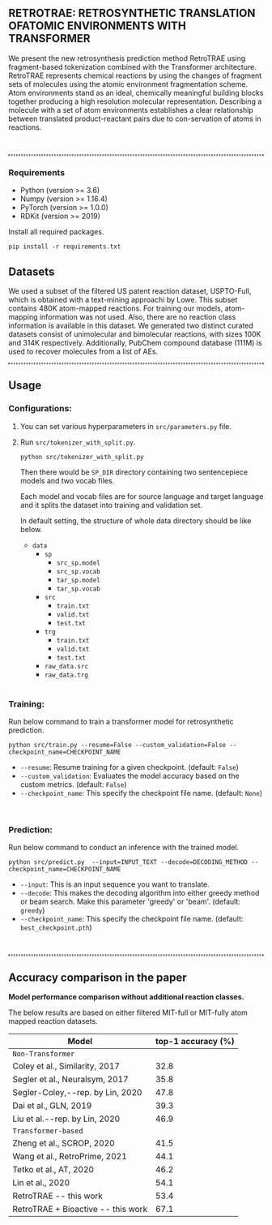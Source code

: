 ## RETROTRAE: RETROSYNTHETIC TRANSLATION OFATOMIC ENVIRONMENTS WITH TRANSFORMER
We present the new retrosynthesis prediction method RetroTRAE using fragment-based tokenization combined with the Transformer architecture. RetroTRAE  represents  chemical  reactions by using the changes of fragment sets of molecules using the atomic environment fragmentation  scheme. Atom  environments stand as an ideal, chemically meaningful building blocks together producing a high resolution molecular representation. Describing a molecule with a set of atom  environments establishes a clear relationship between translated product-reactant pairs due to con-servation of atoms in reactions. 

<br/>
<hr style="background: transparent; border: 0.5px dashed;"/>

### Requirements
* Python (version >= 3.6) 
* Numpy (version >= 1.16.4) 
* PyTorch (version >= 1.0.0) 
* RDKit (version >= 2019)

 Install all required packages.

   ```shell
   pip install -r requirements.txt
   ```

## Datasets
We used a subset of the filtered US patent reaction dataset, USPTO-Full, which is obtained with a text-mining approachi by Lowe.
This subset contains 480K atom-mapped reactions.
For training our models, atom-mapping information was not used. 
Also, there are no reaction class information is available in this dataset.
We generated two distinct curated datasets consist of unimolecular and bimolecular reactions, with sizes 100K and 314K respectively. 
Additionally, PubChem compound database (111M) is used to recover molecules from a list of AEs.

<hr style="background: transparent; border: 0.5px dashed;"/>


## Usage

### Configurations:

1. You can set various hyperparameters in `src/parameters.py` file.


2. Run `src/tokenizer_with_split.py`.

   ```shell
   python src/tokenizer_with_split.py
   ```

   Then there would be `SP_DIR` directory containing two sentencepiece models and two vocab files.

   Each model and vocab files are for source language and target language and it splits the dataset into training and validation set.

   In default setting, the structure of whole data directory should be like below.

   - `data`
     - `sp`
       - `src_sp.model`
       - `src_sp.vocab`
       - `tar_sp.model`
       - `tar_sp.vocab`
     - `src`
       - `train.txt`
       - `valid.txt`
       - `test.txt`
     - `trg`
       - `train.txt`
       - `valid.txt`
       - `test.txt`
     - `raw_data.src`
     - `raw_data.trg`

   <br/>

### Training:
 Run below command to train a transformer model for retrosynthetic prediction.

   ```shell
   python src/train.py --resume=False --custom_validation=False --checkpoint_name=CHECKPOINT_NAME
   ```
   - `--resume`: Resume training for a given checkpoint. (default: `False`)
   - `--custom_validation`: Evaluates the model accuracy based on the custom metrics. (default: `False`)
   - `--checkpoint_name`: This specify the checkpoint file name. (default: `None`)
   

   <br/>

### Prediction:
 Run below command to conduct an inference with the trained model.

   ```shell
   python src/predict.py  --input=INPUT_TEXT --decode=DECODING_METHOD --checkpoint_name=CHECKPOINT_NAME 
   ```
   - `--input`: This is an input sequence you want to translate.
   - `--decode`: This makes the decoding algorithm into either greedy method or beam search. Make this parameter 'greedy' or 'beam'.  (default: `greedy`)
   - `--checkpoint_name`: This specify the checkpoint file name. (default: `best_checkpoint.pth`)

   <br/>
   
<hr style="background: transparent; border: 0.5px dashed;"/>



    
## Accuracy comparison in the paper
**Model performance comparison without additional reaction classes.**

The below results are based on either filtered MIT-full or MIT-fully atom mapped reaction datasets.
    
| Model       | top-1 accuracy (%)                         |
| -------------------- | ------------------------------------------------------------ |
| `Non-Transformer`       |                    |
| Coley et al., Similarity, 2017       | 32.8                   |
| Segler et al., Neuralsym, 2017 | 35.8                  |
| Segler-Coley,--rep. by Lin, 2020 | 47.8                   |
| Dai et al., GLN, 2019 | 39.3                 |
| Liu et al.--rep. by Lin, 2020 | 46.9                   |
| `Transformer-based`       |                    |
| Zheng et al., SCROP, 2020 | 41.5              |
| Wang et al., RetroPrime, 2021      | 44.1                   |
| Tetko et al., AT, 2020      |  46.2                  |
| Lin et al., 2020      |      54.1              |
| RetroTRAE -- this work      |     53.4               |
| RetroTRAE + Bioactive -- this work      | 67.1                   |
